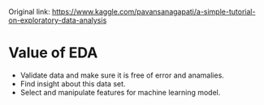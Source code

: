 Original link: https://www.kaggle.com/pavansanagapati/a-simple-tutorial-on-exploratory-data-analysis

# Value of EDA
- Validate data and make sure it is free of error and anamalies. 
- Find insight about this data set. 
- Select and manipulate features for machine learning model. 
